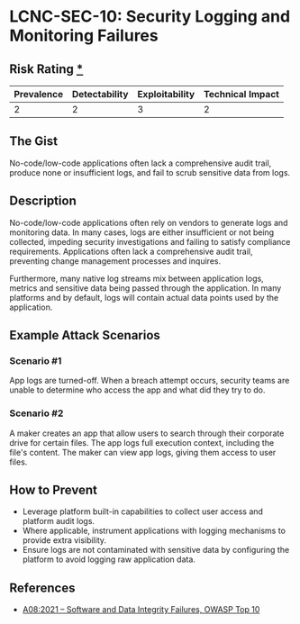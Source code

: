 # LCNC-SEC-10: Security Logging and Monitoring Failures

## Risk Rating [*](https://owasp.org/www-project-top-ten/2017/Note_About_Risks)

| Prevalence | Detectability | Exploitability | Technical Impact |
| --- | --- | --- | --- |
| 2 | 2 | 3 | 2 |

## The Gist

No-code/low-code applications often lack a comprehensive audit trail, produce none or insufficient logs, and fail to scrub sensitive data from logs.

## Description

No-code/low-code applications often rely on vendors to generate logs and monitoring data.
In many cases, logs are either insufficient or not being collected, impeding security investigations and failing to satisfy compliance requirements.
Applications often lack a comprehensive audit trail, preventing change management processes and inquires.

Furthermore, many native log streams mix between application logs, metrics and sensitive data being passed through the application.
In many platforms and by default, logs will contain actual data points used by the application.

## Example Attack Scenarios

### Scenario #1

App logs are turned-off.
When a breach attempt occurs, security teams are unable to determine who access the app and what did they try to do. 

### Scenario #2

A maker creates an app that allow users to search through their corporate drive for certain files.
The app logs full execution context, including the file's content.
The maker can view app logs, giving them access to user files.

## How to Prevent

- Leverage platform built-in capabilities to collect user access and platform audit logs.
- Where applicable, instrument applications with logging mechanisms to provide extra visibility.
- Ensure logs are not contaminated with sensitive data by configuring the platform to avoid logging raw application data.

## References

- [A08:2021 – Software and Data Integrity Failures, OWASP Top 10](https://owasp.org/Top10/A08_2021-Software_and_Data_Integrity_Failures/)